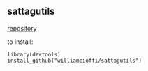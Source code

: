 ## sattagutils

[repository](http://github.com/williamcioffi/sattagutils)

to install:
```{r}
library(devtools)
install_github("williamcioffi/sattagutils")
```
